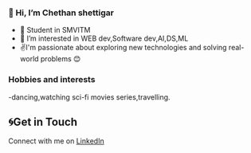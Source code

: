 ### 👋 Hi, I’m Chethan shettigar
- 🌱 Student in SMVITM
- 👀 I’m interested in WEB dev,Software dev,AI,DS,ML
- ✌️I'm passionate about exploring new technologies and solving real-world problems 😊

### Hobbies and interests
-dancing,watching sci-fi movies series,travelling.

##  🌀Get in Touch
Connect with me on [LinkedIn](https://www.linkedin.com/in/chethan-shettigar-574b06267/)

<!---
Chethanshettigar99/Chethanshettigar99 is a ✨ special ✨ repository because its `README.md` (this file) appears on your GitHub profile.
You can click the Preview link to take a look at your changes.
--->
